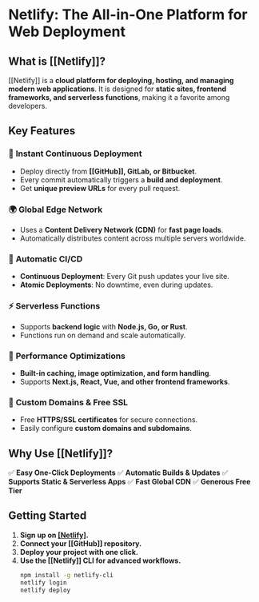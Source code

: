 
# Netlify: The All-in-One Platform for Web Deployment

## What is [[Netlify]]?

[[Netlify]] is a **cloud platform for deploying, hosting, and managing modern web applications**. It is designed for **static sites, frontend frameworks, and serverless functions**, making it a favorite among developers.

## Key Features

### 🚀 **Instant Continuous Deployment**

- Deploy directly from **[[GitHub]], GitLab, or Bitbucket**.
- Every commit automatically triggers a **build and deployment**.
- Get **unique preview URLs** for every pull request.

### 🌍 **Global Edge Network**

- Uses a **Content Delivery Network (CDN)** for **fast page loads**.
- Automatically distributes content across multiple servers worldwide.

### 🔄 **Automatic CI/CD**

- **Continuous Deployment**: Every Git push updates your live site.
- **Atomic Deployments**: No downtime, even during updates.

### ⚡ **Serverless Functions**

- Supports **backend logic** with **Node.js, Go, or Rust**.
- Functions run on demand and scale automatically.

### 🎨 **Performance Optimizations**

- **Built-in caching, image optimization, and form handling**.
- Supports **Next.js, React, Vue, and other frontend frameworks**.

### 🔐 **Custom Domains & Free SSL**

- Free **HTTPS/SSL certificates** for secure connections.
- Easily configure **custom domains and subdomains**.

## Why Use [[Netlify]]?

✅ **Easy One-Click Deployments**
✅ **Automatic Builds & Updates**
✅ **Supports Static & Serverless Apps**
✅ **Fast Global CDN**
✅ **Generous Free Tier**

## Getting Started

1. **Sign up on [[Netlify]](https://www.netlify.com).**
2. **Connect your [[GitHub]] repository.**
3. **Deploy your project with one click.**
4. **Use the [[Netlify]] CLI for advanced workflows.**
   ```sh
   npm install -g netlify-cli  
   netlify login  
   netlify deploy  
   ```
